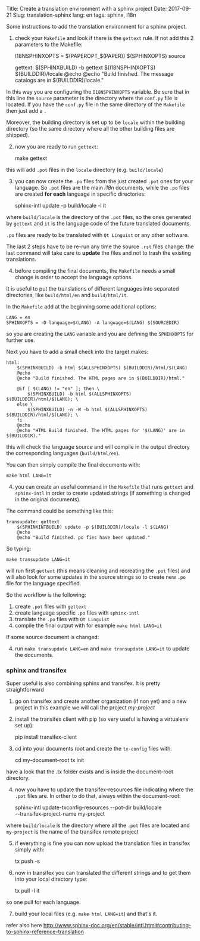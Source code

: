 Title: Create a translation environment with a sphinx project
Date: 2017-09-21
Slug: translation-sphinx
lang: en
tags: sphinx, i18n

Some instructions to add the translation environment for a sphinx project.

1. check your `Makefile` and look if there is the `gettext` rule. If not add this
2 parameters to the Makefile:

    I18NSPHINXOPTS  = $(PAPEROPT_$(PAPER)) $(SPHINXOPTS) source

    gettext:
      $(SPHINXBUILD) -b gettext $(I18NSPHINXOPTS) $(BUILDDIR)/locale
      @echo
      @echo "Build finished. The message catalogs are in $(BUILDDIR)/locale."

In this way you are configuring the `I18NSPHINXOPTS` variable. Be sure that in
this line the `source` parameter is the directory where the `conf.py` file is located.
If you have the `conf.py` file in the same directory of the `Makefile` then just
add a `.`

Moreover, the building directory is set up to be `locale` within the building
directory (so the same directory where all the other building files are shipped).

2. now you are ready to run `gettext`:

    make gettext

this will add `.pot` files in the `locale` directory (e.g. `build/locale`)

3. you can now create the `.po` files from the just created `.pot` ones for your
language. So `.pot` files are the main *i18n* documents, while the `.po` files
are created **for each** language in specific directories:

    sphinx-intl update -p build/locale -l it

where `build/locale` is the directory of the `.pot` files, so the ones generated
by `gettext` and `it` is the language code of the future translated documents.

`.po` files are ready to be translated with `Qt Linguist` or any other software.

The last 2 steps have to be re-run any time the source `.rst` files change: the
last command will take care to **update** the files and not to trash the existing
translations.

4. before compiling the final documents, the `Makefile` needs a small change is
order to accept the language options.

It is useful to put the translations of different languages into separated
directories, like `build/html/en` and `build/html/it`.

In the `Makefile` add at the beginning some additional options:

    LANG = en
    SPHINXOPTS = -D language=$(LANG) -A language=$(LANG) $(SOURCEDIR)

so you are creating the `LANG` variable and you are defining the `SPHINXOPTS` for
further use.

Next you have to add a small check into the target makes:

    html:
    	$(SPHINXBUILD) -b html $(ALLSPHINXOPTS) $(BUILDDIR)/html/$(LANG)
    	@echo
    	@echo "Build finished. The HTML pages are in $(BUILDDIR)/html."

    	@if [ $(LANG) != "en" ]; then \
    		$(SPHINXBUILD) -b html $(ALLSPHINXOPTS) $(BUILDDIR)/html/$(LANG); \
    	else \
    		$(SPHINXBUILD) -n -W -b html $(ALLSPHINXOPTS) $(BUILDDIR)/html/$(LANG); \
    	fi
    	@echo
    	@echo "HTML Build finished. The HTML pages for '$(LANG)' are in $(BUILDDIR)."

this will check the language source and will compile in the output directory the
corresponding languages (`build/html/en`).

You can then simply compile the final documents with:

    make html LANG=it

4. you can create an useful command in the `Makefile` that runs `gettext` and
`sphinx-intl` in order to create updated strings (if something is changed in the
original documents).

The command could be something like this:

    transupdate: gettext
    	$(SPHINXINTBUILD) update -p $(BUILDDIR)/locale -l $(LANG)
    	@echo
    	@echo "Build finished. po fies have been updated."

So typing:

    make transupdate LANG=it

will run first `gettext` (this means cleaning and recreating the `.pot` files)
and will also look for some updates in the source strings so to create new `.po`
file for the language specified.

So the workflow is the following:

1. create `.pot` files with `gettext`
2. create language specific `.po` files with `sphinx-intl`
3. translate the `.po` files with `Qt Linguist`
4. compile the final output with for example `make html LANG=it`

If some source document is changed:

4. run `make transupdate LANG=en` and `make transupdate LANG=it` to update the
documents.


### sphinx and transifex

Super useful is also combining sphinx and transifex. It is pretty straightforward

1. go on transifex and create another organization (if non yet) and a new project
  in this example we will call the project *my-project*

2. install the transifex client with pip (so very useful is having a virtualenv
  set up):

    pip install transifex-client

3. cd into your documents root and create the `tx-config` files with:

    cd my-document-root
    tx init

  have a look that the .tx folder exists and is inside the document-root directory.

4. now you have to update the transifex-resources file indicating where the `.pot`
  files are. In orther to do that, always within the document-root:

    sphinx-intl update-txconfig-resources --pot-dir build/locale \
    --transifex-project-name my-project

  where `build/locale` is the directory where all the `.pot` files are located
  and `my-project` is the name of the transifex remote project

5. if everything is fine you can now upload the translation files in transifex
  simply with:

    tx push -s

6. now in transifex you can translated the different strings and to get them into
  your local directory type:

    tx pull -l it

  so one pull for each language.

7. build your local files (e.g. `make html LANG=it`) and that's it.

refer also here http://www.sphinx-doc.org/en/stable/intl.html#contributing-to-sphinx-reference-translation
